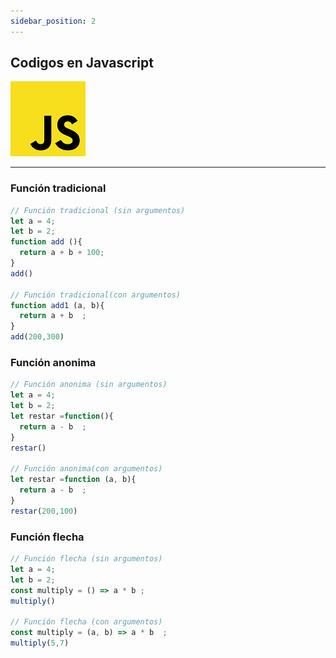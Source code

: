 ```yaml
---
sidebar_position: 2
---
```


## Codigos en  Javascript

![Alt text](../../static/img-png/JS.png) 

---


### Función tradicional 
```javascript
// Función tradicional (sin argumentos)
let a = 4;
let b = 2;
function add (){
  return a + b + 100;
}
add()

// Función tradicional(con argumentos)
function add1 (a, b){
  return a + b  ;
}
add(200,300)
``` 
### Función anonima

```javascript 
// Función anonima (sin argumentos)
let a = 4;
let b = 2;
let restar =function(){
  return a - b  ;
}
restar()

// Función anonima(con argumentos)
let restar =function (a, b){
  return a - b  ;
}
restar(200,100)
```
### Función flecha
```javascript
// Función flecha (sin argumentos)
let a = 4;
let b = 2;
const multiply = () => a * b ;
multiply()

// Función flecha (con argumentos)
const multiply = (a, b) => a * b  ;
multiply(5,7)
```
